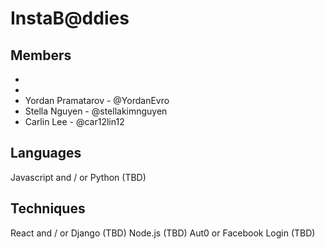 # InstaB@ddies

## Members
*
*
* Yordan Pramatarov - @YordanEvro
* Stella Nguyen - @stellakimnguyen
* Carlin Lee - @car12lin12

## Languages
Javascript and / or Python (TBD)

## Techniques
React and / or Django (TBD)
Node.js (TBD)
Aut0 or Facebook Login (TBD)
